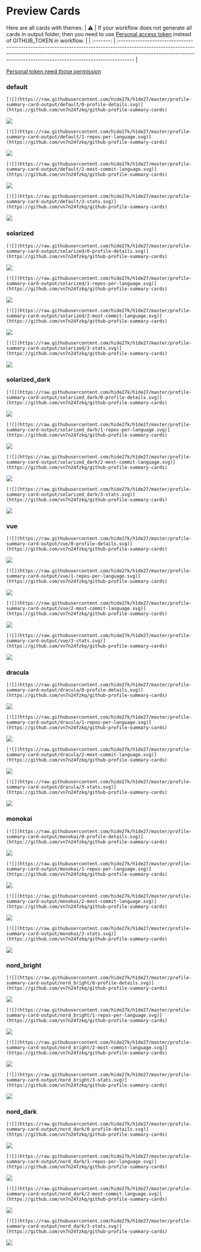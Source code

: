 
# Preview Cards

Here are all cards with themes.
| :warning: | If your workflow does not generate all cards in output folder, then you need to use [Personal access token](https://docs.github.com/en/actions/configuring-and-managing-workflows/creating-and-storing-encrypted-secrets) instead of GITHUB_TOKEN in workflow. |
| :-------: | :------------------------------------------------------------------------------------------------------------------------------------------------------------------------------------------------------------------------------------------------ |

[Personal token need those permission](https://github.com/vn7n24fzkq/github-profile-summary-cards/wiki/Personal-access-token-permissions)


### default


```
[![](https://raw.githubusercontent.com/hide27k/h1de27/master/profile-summary-card-output/default/0-profile-details.svg)](https://github.com/vn7n24fzkq/github-profile-summary-cards)
```
![](https://raw.githubusercontent.com/hide27k/h1de27/master/profile-summary-card-output/default/0-profile-details.svg)


```
[![](https://raw.githubusercontent.com/hide27k/h1de27/master/profile-summary-card-output/default/1-repos-per-language.svg)](https://github.com/vn7n24fzkq/github-profile-summary-cards)
```
![](https://raw.githubusercontent.com/hide27k/h1de27/master/profile-summary-card-output/default/1-repos-per-language.svg)


```
[![](https://raw.githubusercontent.com/hide27k/h1de27/master/profile-summary-card-output/default/2-most-commit-language.svg)](https://github.com/vn7n24fzkq/github-profile-summary-cards)
```
![](https://raw.githubusercontent.com/hide27k/h1de27/master/profile-summary-card-output/default/2-most-commit-language.svg)


```
[![](https://raw.githubusercontent.com/hide27k/h1de27/master/profile-summary-card-output/default/3-stats.svg)](https://github.com/vn7n24fzkq/github-profile-summary-cards)
```
![](https://raw.githubusercontent.com/hide27k/h1de27/master/profile-summary-card-output/default/3-stats.svg)


### solarized


```
[![](https://raw.githubusercontent.com/hide27k/h1de27/master/profile-summary-card-output/solarized/0-profile-details.svg)](https://github.com/vn7n24fzkq/github-profile-summary-cards)
```
![](https://raw.githubusercontent.com/hide27k/h1de27/master/profile-summary-card-output/solarized/0-profile-details.svg)


```
[![](https://raw.githubusercontent.com/hide27k/h1de27/master/profile-summary-card-output/solarized/1-repos-per-language.svg)](https://github.com/vn7n24fzkq/github-profile-summary-cards)
```
![](https://raw.githubusercontent.com/hide27k/h1de27/master/profile-summary-card-output/solarized/1-repos-per-language.svg)


```
[![](https://raw.githubusercontent.com/hide27k/h1de27/master/profile-summary-card-output/solarized/2-most-commit-language.svg)](https://github.com/vn7n24fzkq/github-profile-summary-cards)
```
![](https://raw.githubusercontent.com/hide27k/h1de27/master/profile-summary-card-output/solarized/2-most-commit-language.svg)


```
[![](https://raw.githubusercontent.com/hide27k/h1de27/master/profile-summary-card-output/solarized/3-stats.svg)](https://github.com/vn7n24fzkq/github-profile-summary-cards)
```
![](https://raw.githubusercontent.com/hide27k/h1de27/master/profile-summary-card-output/solarized/3-stats.svg)


### solarized_dark


```
[![](https://raw.githubusercontent.com/hide27k/h1de27/master/profile-summary-card-output/solarized_dark/0-profile-details.svg)](https://github.com/vn7n24fzkq/github-profile-summary-cards)
```
![](https://raw.githubusercontent.com/hide27k/h1de27/master/profile-summary-card-output/solarized_dark/0-profile-details.svg)


```
[![](https://raw.githubusercontent.com/hide27k/h1de27/master/profile-summary-card-output/solarized_dark/1-repos-per-language.svg)](https://github.com/vn7n24fzkq/github-profile-summary-cards)
```
![](https://raw.githubusercontent.com/hide27k/h1de27/master/profile-summary-card-output/solarized_dark/1-repos-per-language.svg)


```
[![](https://raw.githubusercontent.com/hide27k/h1de27/master/profile-summary-card-output/solarized_dark/2-most-commit-language.svg)](https://github.com/vn7n24fzkq/github-profile-summary-cards)
```
![](https://raw.githubusercontent.com/hide27k/h1de27/master/profile-summary-card-output/solarized_dark/2-most-commit-language.svg)


```
[![](https://raw.githubusercontent.com/hide27k/h1de27/master/profile-summary-card-output/solarized_dark/3-stats.svg)](https://github.com/vn7n24fzkq/github-profile-summary-cards)
```
![](https://raw.githubusercontent.com/hide27k/h1de27/master/profile-summary-card-output/solarized_dark/3-stats.svg)


### vue


```
[![](https://raw.githubusercontent.com/hide27k/h1de27/master/profile-summary-card-output/vue/0-profile-details.svg)](https://github.com/vn7n24fzkq/github-profile-summary-cards)
```
![](https://raw.githubusercontent.com/hide27k/h1de27/master/profile-summary-card-output/vue/0-profile-details.svg)


```
[![](https://raw.githubusercontent.com/hide27k/h1de27/master/profile-summary-card-output/vue/1-repos-per-language.svg)](https://github.com/vn7n24fzkq/github-profile-summary-cards)
```
![](https://raw.githubusercontent.com/hide27k/h1de27/master/profile-summary-card-output/vue/1-repos-per-language.svg)


```
[![](https://raw.githubusercontent.com/hide27k/h1de27/master/profile-summary-card-output/vue/2-most-commit-language.svg)](https://github.com/vn7n24fzkq/github-profile-summary-cards)
```
![](https://raw.githubusercontent.com/hide27k/h1de27/master/profile-summary-card-output/vue/2-most-commit-language.svg)


```
[![](https://raw.githubusercontent.com/hide27k/h1de27/master/profile-summary-card-output/vue/3-stats.svg)](https://github.com/vn7n24fzkq/github-profile-summary-cards)
```
![](https://raw.githubusercontent.com/hide27k/h1de27/master/profile-summary-card-output/vue/3-stats.svg)


### dracula


```
[![](https://raw.githubusercontent.com/hide27k/h1de27/master/profile-summary-card-output/dracula/0-profile-details.svg)](https://github.com/vn7n24fzkq/github-profile-summary-cards)
```
![](https://raw.githubusercontent.com/hide27k/h1de27/master/profile-summary-card-output/dracula/0-profile-details.svg)


```
[![](https://raw.githubusercontent.com/hide27k/h1de27/master/profile-summary-card-output/dracula/1-repos-per-language.svg)](https://github.com/vn7n24fzkq/github-profile-summary-cards)
```
![](https://raw.githubusercontent.com/hide27k/h1de27/master/profile-summary-card-output/dracula/1-repos-per-language.svg)


```
[![](https://raw.githubusercontent.com/hide27k/h1de27/master/profile-summary-card-output/dracula/2-most-commit-language.svg)](https://github.com/vn7n24fzkq/github-profile-summary-cards)
```
![](https://raw.githubusercontent.com/hide27k/h1de27/master/profile-summary-card-output/dracula/2-most-commit-language.svg)


```
[![](https://raw.githubusercontent.com/hide27k/h1de27/master/profile-summary-card-output/dracula/3-stats.svg)](https://github.com/vn7n24fzkq/github-profile-summary-cards)
```
![](https://raw.githubusercontent.com/hide27k/h1de27/master/profile-summary-card-output/dracula/3-stats.svg)


### monokai


```
[![](https://raw.githubusercontent.com/hide27k/h1de27/master/profile-summary-card-output/monokai/0-profile-details.svg)](https://github.com/vn7n24fzkq/github-profile-summary-cards)
```
![](https://raw.githubusercontent.com/hide27k/h1de27/master/profile-summary-card-output/monokai/0-profile-details.svg)


```
[![](https://raw.githubusercontent.com/hide27k/h1de27/master/profile-summary-card-output/monokai/1-repos-per-language.svg)](https://github.com/vn7n24fzkq/github-profile-summary-cards)
```
![](https://raw.githubusercontent.com/hide27k/h1de27/master/profile-summary-card-output/monokai/1-repos-per-language.svg)


```
[![](https://raw.githubusercontent.com/hide27k/h1de27/master/profile-summary-card-output/monokai/2-most-commit-language.svg)](https://github.com/vn7n24fzkq/github-profile-summary-cards)
```
![](https://raw.githubusercontent.com/hide27k/h1de27/master/profile-summary-card-output/monokai/2-most-commit-language.svg)


```
[![](https://raw.githubusercontent.com/hide27k/h1de27/master/profile-summary-card-output/monokai/3-stats.svg)](https://github.com/vn7n24fzkq/github-profile-summary-cards)
```
![](https://raw.githubusercontent.com/hide27k/h1de27/master/profile-summary-card-output/monokai/3-stats.svg)


### nord_bright


```
[![](https://raw.githubusercontent.com/hide27k/h1de27/master/profile-summary-card-output/nord_bright/0-profile-details.svg)](https://github.com/vn7n24fzkq/github-profile-summary-cards)
```
![](https://raw.githubusercontent.com/hide27k/h1de27/master/profile-summary-card-output/nord_bright/0-profile-details.svg)


```
[![](https://raw.githubusercontent.com/hide27k/h1de27/master/profile-summary-card-output/nord_bright/1-repos-per-language.svg)](https://github.com/vn7n24fzkq/github-profile-summary-cards)
```
![](https://raw.githubusercontent.com/hide27k/h1de27/master/profile-summary-card-output/nord_bright/1-repos-per-language.svg)


```
[![](https://raw.githubusercontent.com/hide27k/h1de27/master/profile-summary-card-output/nord_bright/2-most-commit-language.svg)](https://github.com/vn7n24fzkq/github-profile-summary-cards)
```
![](https://raw.githubusercontent.com/hide27k/h1de27/master/profile-summary-card-output/nord_bright/2-most-commit-language.svg)


```
[![](https://raw.githubusercontent.com/hide27k/h1de27/master/profile-summary-card-output/nord_bright/3-stats.svg)](https://github.com/vn7n24fzkq/github-profile-summary-cards)
```
![](https://raw.githubusercontent.com/hide27k/h1de27/master/profile-summary-card-output/nord_bright/3-stats.svg)


### nord_dark


```
[![](https://raw.githubusercontent.com/hide27k/h1de27/master/profile-summary-card-output/nord_dark/0-profile-details.svg)](https://github.com/vn7n24fzkq/github-profile-summary-cards)
```
![](https://raw.githubusercontent.com/hide27k/h1de27/master/profile-summary-card-output/nord_dark/0-profile-details.svg)


```
[![](https://raw.githubusercontent.com/hide27k/h1de27/master/profile-summary-card-output/nord_dark/1-repos-per-language.svg)](https://github.com/vn7n24fzkq/github-profile-summary-cards)
```
![](https://raw.githubusercontent.com/hide27k/h1de27/master/profile-summary-card-output/nord_dark/1-repos-per-language.svg)


```
[![](https://raw.githubusercontent.com/hide27k/h1de27/master/profile-summary-card-output/nord_dark/2-most-commit-language.svg)](https://github.com/vn7n24fzkq/github-profile-summary-cards)
```
![](https://raw.githubusercontent.com/hide27k/h1de27/master/profile-summary-card-output/nord_dark/2-most-commit-language.svg)


```
[![](https://raw.githubusercontent.com/hide27k/h1de27/master/profile-summary-card-output/nord_dark/3-stats.svg)](https://github.com/vn7n24fzkq/github-profile-summary-cards)
```
![](https://raw.githubusercontent.com/hide27k/h1de27/master/profile-summary-card-output/nord_dark/3-stats.svg)

